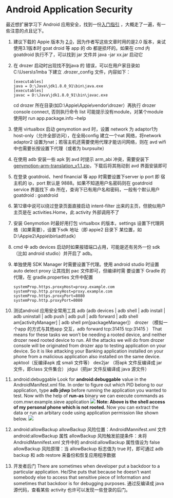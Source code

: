 # Android Application Security

最近想扩展学习下 Android 应用安全，找到一份[入门指引](https://manifestsecurity.com/android-application-security/) ，大概走了一遍，有一些注意的点且记下。

1.  建议下载的 Appie 版本为 [2.0](https://sourceforge.net/projects/appiefiles/files/Appie2.zip/download)，因为作者写这些文章时用的是2.0 版本，亲试使用3.1版本时 goat droid 等 app 的 db 都是损坏的。如果在 cmd 内 goatdroid 执行不了，可以找到 jar 文件并 java -jar xx.jar 启动它

2.  在 drozer 启动时出现找不到java 的 错误，可以在用户家目录如 C:\Users\s1mba 下建立 .drozer_config 文件，内容如下：

    ```
    [executables]
    java = D:\Java\jdk1.8.0_91\bin\java.exe
    [executables]
    javac = D:\Java\jdk1.8.0_91\bin\javac.exe 
    ```

    cd drozer 所在目录(如D:\Appie\Appie\vendor\drozer）再执行 drozer console connect, 否则执行命令 list 可能提示没有module，对某个module 使用时 run app.package.info –help

3.  使用 virtualbox 启动 genymotion avd 时，设置 network 为 adaptor1为host-only（允许全部访问），在全局config 建立一个nat 网络，将network adaptor2 设置为nat；若宿主机还需要使用代理才能访问网络，则在 avd wifi 中也需要长按设置下代理（或者为 burpsuite）

4.  在使用 adb 安装一些 apk 到 avd 时提示 arm_abi 冲突，需要安装下 [genymotion-arm-translation_v1.1.zip](http://download.csdn.net/detail/wjr2012/9017005)，下载后将其拖动到 avd 界面安装即可

5.  在登录 goatdroid、herd financial 等 app 时需要设置下server ip port 即 宿主机的 ip，port 默认是 9888。如果不知道用户名密码则在 goatdroid service 界面找下 db 所在，查询下已有用户名和密码，一般有个默认用户 goatdroid : goatdroid

6.  第12章中说可以绕过登录页面直接启动 intent-filter 出来的主页，但貌似用户主页是在 activities.Home，此 activity 外部调用不了

7.  安装 Genymotion 时最好用打包 virtualbox 的版本，settings 设置下代理网络（如果需要），设置下sdk 地址（即 appie2 目录下 某位置，如D:\Appie2\Appie\bin\adt\sdk）

8.  cmd 中 adb devices 启动时如果报错端口占用，可能是还有另外一份 sdk（比如 android studio）并开启了 adb。

9.  单独使用 SDK Manager 时需要设置下代理。使用 android studio 时设置 auto detect proxy 让其找到 pac 文件即可，但编译时需 要设置下 Gradle 的代理，在 gradle.properties 文件中配置

    ```
    systemProp.https.proxyHost=proxy.example.com
    systemProp.http.proxyHost=proxy.example.com
    systemProp.https.proxyPort=8080
    systemProp.http.proxyPort=8080 
    ```

10.  测试android 应用安全常用工具
    adb (adb devices | adb shell | adb install | adb uninstall | adb push | adb pull | adb forward | adb shell am[activityManager] | adb shell pm[packageManager]）
    drozer （模拟一个app 的方式与其他app 交互，adb forward tcp:31415 tcp:31415 ）
    That means for these tasks we won’t be needing a rooted device, and neither drozer need rooted device to run. All the attacks we will do from drozer console will be originated from drozer app to testing application on your device. So it is like attacking your Banking application installed on your phone from a malicious application also installed on the same device.
    apktool（反编译apk 成 smali 文件等）
    dex2jar （将apk 文件反编译成 jar 文件，即class 文件集合）
    jdgui（把jar 文件反编译成 java 源文件）

11.  android:debuggable
    Look for **android:debuggable** value in the AndroidManifest.xml file.
    In order to figure out which PID belong to our application, type **adb jdwp** before running the application you wanted to test.
    Now with the help of **run-as** binary we can execute commands as com.mwr.example.sieve application
    ![](run_as.png)
    **Note: Above is the shell access of my personal phone which is not rooted.**
    Now you can extract the data or run an arbitary code using application permission like shown below.
    ![](shellaccess.png)

12.  android:allowBackup
    allowBackup 风险位置：AndroidMannifest.xml 文件 android:allowBackup 属性
    allowBackup 风险触发前提条件：未将 AndroidMannifest.xml 文件中的 android:allowBackup 属性值设为 false
    allowBackup 风险原理：当 allowBackup 标志值为 true 时，即可通过 adb backup 和 adb restore 来备份和恢复应用程序数据

13.  开发者后门
    There are sometimes when developer put a backdoor to a particular application. He/She puts that because he doesn’t want somebody else to access that sensitive piece of Information and sometimes that backdoor is for debugging purposes.
    通过反编译成 java 源代码，查看某些 activity 也许可以发现一些登录的后门。